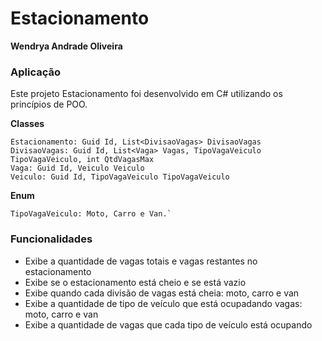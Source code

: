 # Estacionamento

**Wendrya Andrade Oliveira**

### Aplicação

Este projeto Estacionamento foi desenvolvido em C# utilizando os princípios de POO.

**Classes**  

    Estacionamento: Guid Id, List<DivisaoVagas> DivisaoVagas
    DivisaoVagas: Guid Id, List<Vaga> Vagas, TipoVagaVeiculo TipoVagaVeiculo, int QtdVagasMax
    Vaga: Guid Id, Veiculo Veiculo
    Veiculo: Guid Id, TipoVagaVeiculo TipoVagaVeiculo

**Enum** 

    TipoVagaVeiculo: Moto, Carro e Van.`

### Funcionalidades

- Exibe a quantidade de vagas totais e vagas restantes no estacionamento
- Exibe se o estacionamento está cheio e se está vazio
- Exibe quando cada divisão de vagas está cheia: moto, carro e van
- Exibe a quantidade de tipo de veículo que está ocupadando vagas: moto, carro e van
- Exibe a quantidade de vagas que cada tipo de veículo está ocupando
